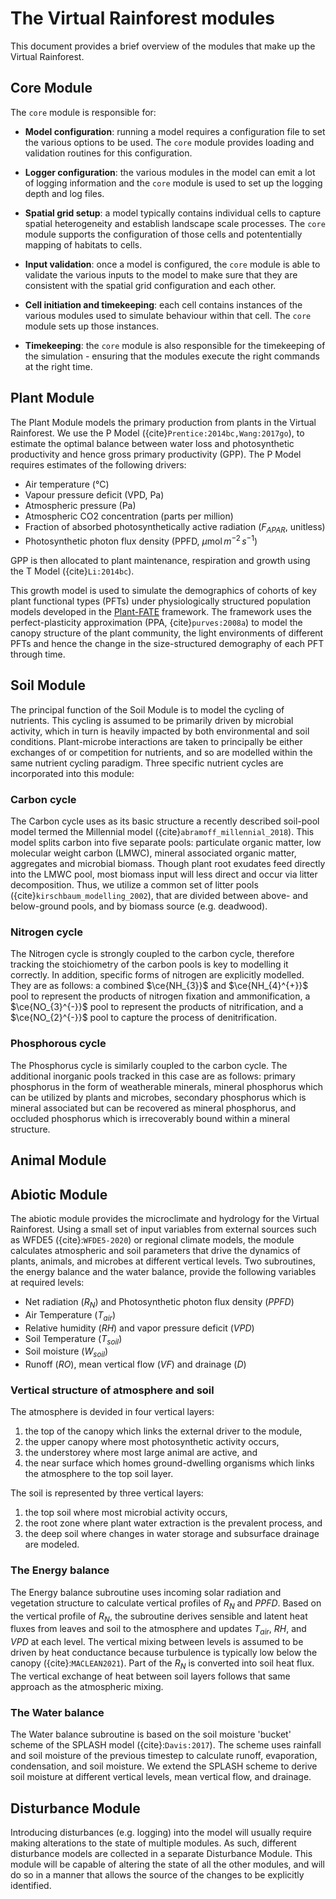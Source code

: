 # The Virtual Rainforest modules

This document provides a brief overview of the modules that make up the Virtual
Rainforest.

## Core Module

The `core` module is responsible for:

* **Model configuration**: running a model requires a configuration file to set the
  various options to be used. The `core` module provides loading and validation routines
  for this configuration.

* **Logger configuration**: the various modules in the model can emit a lot of logging
  information and the `core` module is used to set up the logging depth and log files.

* **Spatial grid setup**: a model typically contains individual cells to capture spatial
  heterogeneity and establish landscape scale processes. The `core` module supports the
  configuration of those cells and potententially mapping of habitats to cells.

* **Input validation**: once a model is configured, the `core` module is able to
  validate the various inputs to the model to make sure that they are consistent with
  the spatial grid configuration and each other.

* **Cell initiation and timekeeping**: each cell contains instances of the various
  modules used to simulate behaviour within that cell. The `core` module sets up those
  instances.

* **Timekeeping**: the `core` module is also responsible for the timekeeping of the
  simulation - ensuring that the modules execute the right commands at the right time.

## Plant Module

The Plant Module models the primary production from plants in the Virtual Rainforest. We
use the P Model ({cite}`Prentice:2014bc,Wang:2017go`), to estimate the optimal balance
between water loss and photosynthetic productivity and hence gross primary productivity
(GPP). The P Model requires estimates of the following drivers:

- Air temperature (°C)
- Vapour pressure deficit (VPD, Pa)
- Atmospheric pressure (Pa)
- Atmospheric CO2 concentration (parts per million)
- Fraction of absorbed photosynthetically active radiation ($F_{APAR}$, unitless)
- Photosynthetic photon flux density (PPFD, $\mu \text{mol}\, m^{-2}\, s^{-1}$)

GPP is then allocated to plant maintenance, respiration and growth using the T Model
({cite}`Li:2014bc`).

This growth model is used to simulate the demographics of cohorts of key plant
functional types (PFTs) under physiologically structured population models developed in
the [Plant-FATE](https://jaideep777.github.io/libpspm/) framework. The framework uses
the perfect-plasticity approximation (PPA, {cite}`purves:2008a`) to model the canopy
structure of the plant community, the light environments of different PFTs and hence the
change in the size-structured demography of each PFT through time.

## Soil Module

The principal function of the Soil Module is to model the cycling of nutrients. This
cycling is assumed to be primarily driven by microbial activity, which in turn is
heavily impacted by both environmental and soil conditions. Plant-microbe interactions
are taken to principally be either exchanges of or competition for nutrients, and so are
modelled within the same nutrient cycling paradigm. Three specific nutrient cycles are
incorporated into this module:

### Carbon cycle

The Carbon cycle uses as its basic structure a recently described soil-pool model termed
the Millennial model ({cite}`abramoff_millennial_2018`). This model splits carbon into
five separate pools: particulate organic matter, low molecular weight carbon (LMWC),
mineral associated organic matter, aggregates and microbial biomass. Though plant root
exudates feed directly into the LMWC pool, most biomass input will less direct and occur
via litter decomposition. Thus, we utilize a common set of litter pools
({cite}`kirschbaum_modelling_2002`), that are divided between above- and below-ground
pools, and by biomass source (e.g. deadwood).

### Nitrogen cycle

The Nitrogen cycle is strongly coupled to the carbon cycle, therefore tracking the
stoichiometry of the carbon pools is key to modelling it correctly. In addition,
specific forms of nitrogen are explicitly modelled. They are as follows: a combined
$\ce{NH_{3}}$ and $\ce{NH_{4}^{+}}$ pool to represent the products of nitrogen fixation
and ammonification, a $\ce{NO_{3}^{-}}$ pool to represent the products of nitrification,
and a $\ce{NO_{2}^{-}}$ pool to capture the process of denitrification.

### Phosphorous cycle

The Phosphorus cycle is similarly coupled to the carbon cycle. The additional inorganic
pools tracked in this case are as follows: primary phosphorus in the form of weatherable
minerals, mineral phosphorus which can be utilized by plants and microbes, secondary
phosphorus which is mineral associated but can be recovered as mineral phosphorus, and
occluded phosphorus which is irrecoverably bound within a mineral structure.

## Animal Module

## Abiotic Module

The abiotic module provides the microclimate and hydrology for the Virtual Rainforest. 
Using a small set of input variables from external sources such as WFDE5 
({cite}:`WFDE5-2020`) or regional climate models, the module calculates atmospheric and 
soil parameters that drive the dynamics of plants, animals, and microbes at different 
vertical levels. Two subroutines, the energy balance and the water balance, provide 
the following variables at required levels:

- Net radiation ($R_N$) and Photosynthetic photon flux density ($PPFD$)
- Air Temperature ($T_{air}$)
- Relative humidity ($RH$) and vapor pressure deficit ($VPD$)
- Soil Temperature ($T_{soil}$)
- Soil moisture ($W_{soil}$)
- Runoff ($RO$), mean vertical flow ($VF$) and drainage ($D$)

### Vertical structure of atmosphere and soil

The atmosphere is devided in four vertical layers:

1. the top of the canopy which links the external driver to the module,
2. the upper canopy where most photosynthetic activity occurs,
3. the understorey where most large animal are active, and 
4. the near surface which homes ground-dwelling organisms which links the atmosphere
 to the top soil layer.

The soil is represented by three vertical layers:

1. the top soil where most microbial activity occurs,
2. the root zone where plant water extraction is the prevalent process, and
3. the deep soil where changes in water storage and subsurface drainage are modeled.

### The Energy balance

The Energy balance subroutine uses incoming solar radiation and vegetation structure 
to calculate vertical profiles of $R_N$ and $PPFD$. 
Based on the vertical profile of $R_N$, the subroutine derives sensible and latent 
heat fluxes from leaves and soil to the atmosphere and updates $T_{air}$, $RH$, and 
$VPD$ at each level. The vertical mixing between levels is assumed to be driven by 
heat conductance because turbulence is typically low below the canopy 
({cite}:`MACLEAN2021`). Part of the $R_N$ is converted into soil heat flux. The 
vertical exchange of heat between soil layers follows that same approach as the 
atmospheric mixing.

### The Water balance

The Water balance subroutine is based on the soil moisture 'bucket' scheme of the SPLASH 
model ({cite}:`Davis:2017`). The scheme uses rainfall and soil moisture of the previous 
timestep to calculate runoff, evaporation, condensation, and soil moisture. We extend 
the SPLASH scheme to derive soil moisture at different vertical levels, mean vertical 
flow, and drainage. 

## Disturbance Module

Introducing disturbances (e.g. logging) into the model will usually require making
alterations to the state of multiple modules. As such, different disturbance models are
collected in a separate Disturbance Module. This module will be capable of altering the
state of all the other modules, and will do so in a manner that allows the source of the
changes to be explicitly identified.
